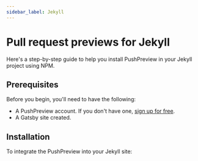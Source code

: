 ```yaml
---
sidebar_label: Jekyll
---
```


# Pull request previews for Jekyll

Here's a step-by-step guide to help you install PushPreview in your Jekyll project using NPM.

## Prerequisites

Before you begin, you'll need to have the following:

- A PushPreview account. If you don't have one, [sign up for free](https://app.pushpreview.com/accounts/signup/).
- A Gatsby site created.

## Installation

To integrate the PushPreview into your Jekyll site:

